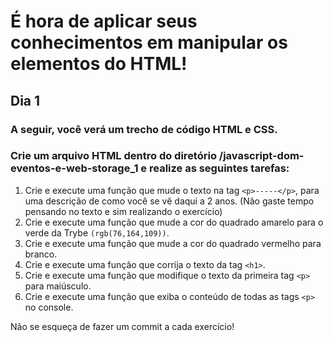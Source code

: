 # É hora de aplicar seus conhecimentos em manipular os elementos do HTML!

## Dia 1

### A seguir, você verá um trecho de código HTML e CSS.

### Crie um arquivo HTML dentro do diretório /javascript-dom-eventos-e-web-storage_1 e realize as seguintes tarefas:

1. Crie e execute uma função que mude o texto na tag `<p>-----</p>`, para uma descrição de como você se vê daqui a 2 anos. (Não gaste tempo pensando no texto e sim realizando o exercício)
2. Crie e execute uma função que mude a cor do quadrado amarelo para o verde da Trybe `(rgb(76,164,109))`.
3. Crie e execute uma função que mude a cor do quadrado vermelho para branco.
4. Crie e execute uma função que corrija o texto da tag `<h1>`.
5. Crie e execute uma função que modifique o texto da primeira tag `<p>` para maiúsculo.
6. Crie e execute uma função que exiba o conteúdo de todas as tags `<p>` no console.

Não se esqueça de fazer um commit a cada exercício!